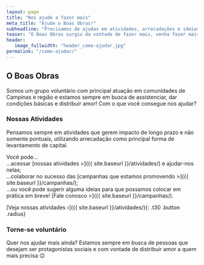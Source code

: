 ```yaml
---
layout: page
title: "Nos ajude a fazer mais"
meta_title: "Ajude o Boas Obras!"
subheadline: "Precisamos de ajudas em atividades, arrecadações e ideias 💡"
teaser: "O Boas Obras surgiu da vontade de fazer mais, venha fazer mais conosco!"
header:
   image_fullwidth: "header_como-ajudar.jpg"
permalink: "/como-ajudar/"
---
```


## O Boas Obras

Somos um grupo voluntário com principal atuação em comunidades de Campinas e região e estamos sempre em busca de assistenciar, dar condições básicas e distribuir amor! Com o que você consegue nos ajudar?

### Nossas Atividades

Pensamos sempre em atividades que gerem impacto de longo prazo e não somente pontuais, utilizando arrecadação como principal forma de levantamento de capital. 

Você pode...<br/>
...acessar [nossas atividades >]({{ site.baseurl }}/atividades/) e ajudar-nos nelas;<br/>
...colaborar no sucesso das [campanhas que estamos promovendo >]({{ site.baseurl }}/campanhas/);<br/>
...ou você pode sugerir alguma ideias para que possamos colocar em prática em breve! [Fale conosco >]({{ site.baseurl }}/campanhas/).

[Veja nossas atividades ›]({{ site.baseurl }}/atividades/){: .t30 .button .radius}

### Torne-se voluntário

Quer nos ajudar mais ainda? Estamos sempre em busca de pessoas que desejam ser protagonistas sociais e com vontade de distribuir amor a quem mais precisa 😉